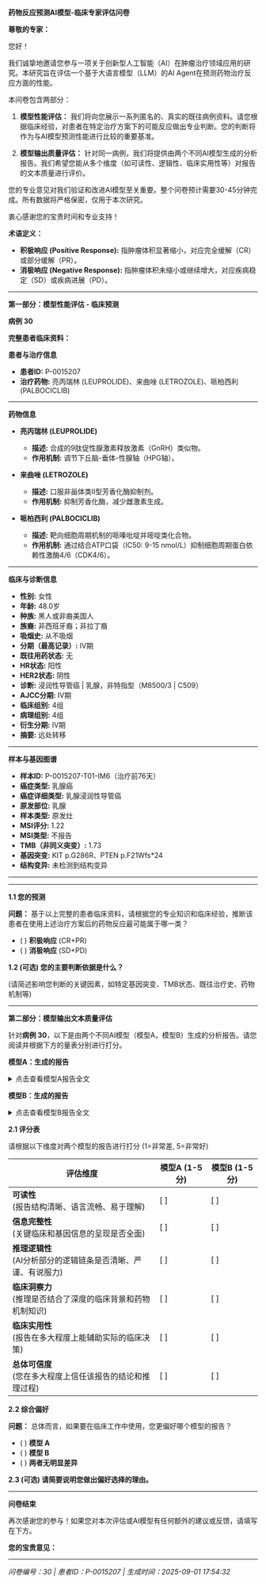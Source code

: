 **药物反应预测AI模型-临床专家评估问卷**

**尊敬的专家：**

您好！

我们诚挚地邀请您参与一项关于创新型人工智能（AI）在肿瘤治疗领域应用的研究。本研究旨在评估一个基于大语言模型（LLM）的AI Agent在预测药物治疗反应方面的性能。

本问卷包含两部分：

1. **模型性能评估：** 我们将向您展示一系列匿名的、真实的既往病例资料。请您根据临床经验，对患者在特定治疗方案下的可能反应做出专业判断。您的判断将作为与AI模型预测性能进行比较的重要基准。

2. **模型输出质量评估：** 针对同一病例，我们将提供由两个不同AI模型生成的分析报告。我们希望您能从多个维度（如可读性、逻辑性、临床实用性等）对报告的文本质量进行评价。

您的专业意见对我们验证和改进AI模型至关重要。整个问卷预计需要30-45分钟完成。所有数据将严格保密，仅用于本次研究。

衷心感谢您的宝贵时间和专业支持！

**术语定义：**

- **积极响应 (Positive Response):** 指肿瘤体积显著缩小，对应完全缓解（CR）或部分缓解（PR）。
- **消极响应 (Negative Response):** 指肿瘤体积未缩小或继续增大，对应疾病稳定（SD）或疾病进展（PD）。

---

**第一部分：模型性能评估 - 临床预测**

**病例 30**

**完整患者临床资料：**


**患者与治疗信息**

- **患者ID:** P-0015207  
- **治疗药物:** 亮丙瑞林 (LEUPROLIDE)、来曲唑 (LETROZOLE)、哌柏西利 (PALBOCICLIB)  

---


**药物信息**

- **亮丙瑞林 (LEUPROLIDE)**  
  - **描述:** 合成的9肽促性腺激素释放激素（GnRH）类似物。  
  - **作用机制:** 调节下丘脑-垂体-性腺轴（HPG轴）。  

- **来曲唑 (LETROZOLE)**  
  - **描述:** 口服非甾体类II型芳香化酶抑制剂。  
  - **作用机制:** 抑制芳香化酶，减少雌激素生成。  

- **哌柏西利 (PALBOCICLIB)**  
  - **描述:** 靶向细胞周期机制的哌嗪吡啶并嘧啶类化合物。  
  - **作用机制:** 通过结合ATP口袋（IC50: 9-15 nmol/L）抑制细胞周期蛋白依赖性激酶4/6（CDK4/6）。  

---


**临床与诊断信息**

- **性别:** 女性  
- **年龄:** 48.0岁  
- **种族:** 黑人或非裔美国人  
- **族裔:** 非西班牙裔；非拉丁裔  
- **吸烟史:** 从不吸烟  
- **分期（最高记录）:** IV期  
- **既往用药状态:** 无  
- **HR状态:** 阳性  
- **HER2状态:** 阴性  
- **诊断:** 浸润性导管癌 | 乳腺，非特指型（M8500/3 | C509）  
- **AJCC分期:** IV期  
- **临床组别:** 4组  
- **病理组别:** 4组  
- **衍生分期:** IV期  
- **摘要:** 远处转移  

---


**样本与基因图谱**

- **样本ID:** P-0015207-T01-IM6（治疗前76天）  
- **癌症类型:** 乳腺癌  
- **癌症详细类型:** 乳腺浸润性导管癌  
- **原发部位:** 乳腺  
- **样本类型:** 原发灶  
- **MSI评分:** 1.22  
- **MSI类型:** 不报告  
- **TMB（非同义突变）:** 1.73  
- **基因突变:** KIT p.G286R、PTEN p.F21Wfs*24  
- **结构变异:** 未检测到结构变异  

---


---

**1.1 您的预测**

**问题：** 基于以上完整的患者临床资料，请根据您的专业知识和临床经验，推断该患者在使用上述治疗方案后的药物反应最可能属于哪一类？

- ( ) **积极响应** (CR+PR)
- ( ) **消极响应** (SD+PD)

**1.2 (可选) 您的主要判断依据是什么？**

(请简述影响您判断的关键因素，如特定基因突变、TMB状态、既往治疗史、药物机制等)

---

**第二部分：模型输出文本质量评估**

针对**病例 30**，以下是由两个不同AI模型（模型A，模型B）生成的分析报告。请您阅读并根据下方的量表分别进行打分。

**模型A：生成的报告**

<details>
<summary>点击查看模型A报告全文</summary>

**精准肿瘤学报告**  

**1. 患者与治疗信息**  
- **患者ID:** P-0015207  
- **治疗药物:** 亮丙瑞林 (LEUPROLIDE)、来曲唑 (LETROZOLE)、哌柏西利 (PALBOCICLIB)  

**2. 药物信息**  
- **亮丙瑞林 (LEUPROLIDE)**  
  - 描述: 合成的9残基促性腺激素释放激素（GnRH）类似物。  
  - 作用机制: 调节下丘脑-垂体-性腺（HPG）轴。  

- **来曲唑 (LETROZOLE)**  
  - 描述: 口服非甾体型II芳香化酶抑制剂。  
  - 作用机制: 抑制芳香化酶活性。  

- **哌柏西利 (PALBOCICLIB)**  
  - 描述: 靶向细胞周期机制的哌嗪吡啶并嘧啶类化合物。  
  - 作用机制: 细胞周期蛋白依赖性激酶4/6（CDK4/6）抑制剂（IC50: 9-15 nmol/L）。  

**3. 临床与诊断信息**  
- 性别: 女性  
- 年龄: 48.0  
- 种族: 黑人或非裔美国人  
- 族裔: 非西班牙裔；非拉丁裔  
- 吸烟史: 从未吸烟  
- 最高记录分期: IV期  
- 既往用药状态: 无  
- HR状态: 阳性  
- HER2状态: 阴性  
- 诊断: 浸润性导管癌 | 乳腺，未特指（M8500/3 | C509）  
- AJCC分期: IV期  
- 临床/病理学分组: 4  
- 衍生分期: IV期  
- 总结: 远处转移  

**4. 样本与基因图谱**  
- **样本 P-0015207-T01-IM6（治疗前76天）**  
  - 癌症类型: 乳腺浸润性导管癌  
  - 原发部位: 乳腺  
  - 样本类型: 原发  
  - MSI评分: 1.22（类型: 不报告）  
  - TMB（非同义突变）: 1.73  
- **突变:**  
  - KIT p.G286R  
  - PTEN p.F21Wfs*24  
- **结构变异:** 未检出  

**5. AI生成分析**  
**预测治疗反应评分:** 0.420 / 1.0  
（分数越接近1，表示积极响应的可能性越高。）  

**推理依据**  
1. **基因组因素:**  
   - **PTEN p.F21Wfs*24:** 该抑癌基因的功能缺失突变与CDK4/6抑制剂（如哌柏西利）的耐药性相关，因其损害DNA损伤修复功能。亮丙瑞林和来曲唑因靶向激素通路，受影响较小。  
   - **KIT p.G286R:** 未发现对所列疗法有明确影响。  

2. **临床决定因素:**  
   - **IV期乳腺癌:** 疾病晚期可能限制治疗效果，倾向于症状控制而非肿瘤消退。  
   - **HR状态（阳性）:** 支持内分泌治疗（如来曲唑）的潜在获益，但雌激素受体（ER）状态的确认可优化预测。  
   - **HER2阴性:** 排除了HER2靶向治疗选项，但对所选药物无直接影响。  

**注:** 该分数反映了AI模型基于现有遗传和临床数据的评估。建议进行临床验证。

</details>

**模型B：生成的报告**

<details>
<summary>点击查看模型B报告全文</summary>

**精准肿瘤学报告**  

---  

**1. 患者与治疗信息**  

- **患者ID:** P-0015207  
- **治疗药物:** 亮丙瑞林 (LEUPROLIDE)、来曲唑 (LETROZOLE)、哌柏西利 (PALBOCICLIB)  

---  

**2. 药物信息**  

- **亮丙瑞林 (LEUPROLIDE)**  
  - **描述:** 合成的9肽促性腺激素释放激素（GnRH）类似物。  
  - **作用机制:** 调节下丘脑-垂体-性腺轴（HPG轴）。  

- **来曲唑 (LETROZOLE)**  
  - **描述:** 口服非甾体类II型芳香化酶抑制剂。  
  - **作用机制:** 抑制芳香化酶，减少雌激素生成。  

- **哌柏西利 (PALBOCICLIB)**  
  - **描述:** 靶向细胞周期机制的哌嗪吡啶并嘧啶类化合物。  
  - **作用机制:** 通过结合ATP口袋（IC50: 9-15 nmol/L）抑制细胞周期蛋白依赖性激酶4/6（CDK4/6）。  

---  

**3. 临床与诊断信息**  

- **性别:** 女性  
- **年龄:** 48.0岁  
- **种族:** 黑人或非裔美国人  
- **族裔:** 非西班牙裔；非拉丁裔  
- **吸烟史:** 从不吸烟  
- **分期（最高记录）:** IV期  
- **既往用药状态:** 无  
- **HR状态:** 阳性  
- **HER2状态:** 阴性  
- **诊断:** 浸润性导管癌 | 乳腺，非特指型（M8500/3 | C509）  
- **AJCC分期:** IV期  
- **临床组别:** 4组  
- **病理组别:** 4组  
- **衍生分期:** IV期  
- **摘要:** 远处转移  

---  

**4. 样本与基因图谱**  

- **样本ID:** P-0015207-T01-IM6（治疗前76天）  
- **癌症类型:** 乳腺癌  
- **癌症详细类型:** 乳腺浸润性导管癌  
- **原发部位:** 乳腺  
- **样本类型:** 原发灶  
- **MSI评分:** 1.22  
- **MSI类型:** 不报告  
- **TMB（非同义突变）:** 1.73  
- **基因突变:** KIT p.G286R、PTEN p.F21Wfs*24  
- **结构变异:** 未检测到结构变异  

---  

**5. AI生成分析**  

**预测治疗反应评分:** 0.566 / 1.0  
（分数越接近1，表示治疗积极响应的可能性越高。）  

**推理依据**  

- **HR阳性状态与芳香化酶抑制:** HR阳性且HER2阴性支持内分泌治疗。来曲唑可有效抑制雌激素驱动的肿瘤生长。  
- **CDK4/6抑制与PTEN缺失:** 哌柏西利靶向细胞周期进程。PTEN p.F21Wfs*24截短突变可能导致内分泌耐药，但哌柏西利通过CDK4/6抑制可能缓解此效应。  
- **KIT突变与亮丙瑞林的作用:** KIT p.G286R在乳腺癌中的临床意义尚不明确。亮丙瑞林可降低全身雌激素水平，但患者年龄（48岁）提示其可能已处于绝经后状态。  
- **临床与人口统计学因素:** IV期疾病和非裔美国人种族可能影响治疗反应，但无既往治疗史和结构变异支持当前方案的适用性。  

**注:** 评分0.566反映了基于遗传和机制复杂性（如PTEN缺失、KIT变异）的强预测性，但非绝对结论。建议密切监测耐药性（如PI3K通路激活）。  

---  

*建议对AI模型的评估结果进行临床验证。*

</details>

**2.1 评分表**

请根据以下维度对两个模型的报告进行打分 (1=非常差, 5=非常好)

| **评估维度** | **模型A (1-5分)** | **模型B (1-5分)** |
|-------------|------------------|------------------|
| **可读性**<br>(报告结构清晰、语言流畅、易于理解) | [ ] | [ ] |
| **信息完整性**<br>(关键临床和基因信息的呈现是否全面) | [ ] | [ ] |
| **推理逻辑性**<br>(AI分析部分的逻辑链条是否清晰、严谨、有说服力) | [ ] | [ ] |
| **临床洞察力**<br>(推理是否结合了深度的临床背景和药物机制知识) | [ ] | [ ] |
| **临床实用性**<br>(报告在多大程度上能辅助实际的临床决策) | [ ] | [ ] |
| **总体可信度**<br>(您在多大程度上信任该报告的结论和推理过程) | [ ] | [ ] |

**2.2 综合偏好**

**问题：** 总体而言，如果要在临床工作中使用，您更偏好哪个模型的报告？

- ( ) **模型 A**
- ( ) **模型 B**
- ( ) **两者无明显差异**

**2.3 (可选) 请简要说明您做出偏好选择的理由。**

---

**问卷结束**

再次感谢您的参与！如果您对本次评估或AI模型有任何额外的建议或反馈，请填写在下方。

**您的宝贵意见：**

---

*问卷编号：30 | 患者ID：P-0015207 | 生成时间：2025-09-01 17:54:32*
